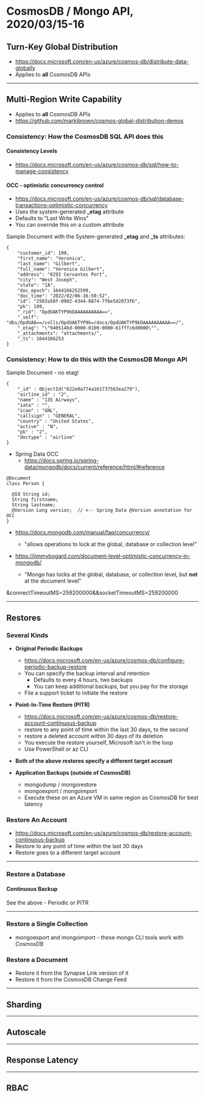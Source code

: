 # CosmosDB / Mongo API, 2020/03/15-16

## Turn-Key Global Distribution

- https://docs.microsoft.com/en-us/azure/cosmos-db/distribute-data-globally
- Applies to **all** CosmosDB APIs

---

## Multi-Region Write Capability

- Applies to **all** CosmosDB APIs
- https://github.com/markjbrown/cosmos-global-distribution-demos

### Consistency: How the CosmosDB SQL API does this

#### Consistency Levels

- https://docs.microsoft.com/en-us/azure/cosmos-db/sql/how-to-manage-consistency


#### OCC - optimistic concurrency control

- https://docs.microsoft.com/en-us/azure/cosmos-db/sql/database-transactions-optimistic-concurrency
- Uses the system-generated **_etag** attribute
- Defaults to "Last Write Wins"
- You can override this on a custom attribute

Sample Document with the System-generated **_etag** and **_ts** attributes:

```
{
    "customer_id": 199,
    "first_name": "Veronica",
    "last_name": "Gilbert",
    "full_name": "Veronica Gilbert",
    "address": "6292 Cervantes Port",
    "city": "West Joseph",
    "state": "IA",
    "doc_epoch": 1644166252599,
    "doc_time": "2022/02/06-16:50:52",
    "id": "2503a58f-0902-4344-8874-7fbe5d2073fb",
    "pk": 199,
    "_rid": "OpdUAKTYP9kDAAAAAAAAAA==",
    "_self": "dbs/OpdUAA==/colls/OpdUAKTYP9k=/docs/OpdUAKTYP9kDAAAAAAAAAA==/",
    "_etag": "\"940514bd-0000-0100-0000-61fffc6d0000\"",
    "_attachments": "attachments/",
    "_ts": 1644166253
}
```

### Consistency: How to do this with the CosmosDB Mongo API

Sample Document - no etag!

```
{
	"_id" : ObjectId("622e0a774a161737563ea279"),
	"airline_id" : "2",
	"name" : "135 Airways",
	"iata" : "",
	"icao" : "GNL",
	"callsign" : "GENERAL",
	"country" : "United States",
	"active" : "N",
	"pk" : "2",
	"doctype" : "airline"
}
```

- Spring Data OCC
  - https://docs.spring.io/spring-data/mongodb/docs/current/reference/html/#reference

```
@Document
class Person {

  @Id String id;
  String firstname;
  String lastname;
  @Version Long version;  // <-- Spring Data @Version annotation for OCC
}
```

- https://docs.mongodb.com/manual/faq/concurrency/
  - "allows operations to lock at the global, database or collection level"

- https://jimmybogard.com/document-level-optimistic-concurrency-in-mongodb/ 
  - "Mongo has locks at the global, database, or collection level, but **not** at the document level"

&connectTimeoutMS=259200000&&socketTimeoutMS=259200000

---

## Restores

### Several Kinds

- **Original Periodic Backups**
  - https://docs.microsoft.com/en-us/azure/cosmos-db/configure-periodic-backup-restore
  - You can specify the backup interval and retention
    - Defaults to every 4 hours, two backups
    - You can keep additional backups, but you pay for the storage
  - File a support ticket to initiate the restore

- **Point-In-Time Restore (PITR)**
  - https://docs.microsoft.com/en-us/azure/cosmos-db/restore-account-continuous-backup
  - restore to any point of time within the last 30 days, to the second
  - restore a deleted account within 30 days of its deletion
  - You execute the restore yourself, Microsoft isn't in the loop
  - Use PowerShell or az CLI

- **Both of the above restores specify a different target account**

- **Application Backups (outside of CosmosDB)**
  - mongodump / mongorestore
  - mongoexport / mongoimport
  - Execute these on an Azure VM in same region as CosmosDB for best latency

### Restore An Account 

- https://docs.microsoft.com/en-us/azure/cosmos-db/restore-account-continuous-backup
- Restore to any point of time within the last 30 days
- Restore goes to a different target account

---

### Restore a Database 

#### Continuous Backup

See the above - Periodic or PITR


---

### Restore a Single Collection

- mongoexport and mongoimport - these mongo CLI tools work with CosmosDB


### Restore a Document

- Restore it from the Synapse Link version of it 
- Restore it from the CosmosDB Change Feed

--- 

## Sharding


--- 

## Autoscale


--- 

## Response Latency 

--- 

## RBAC





